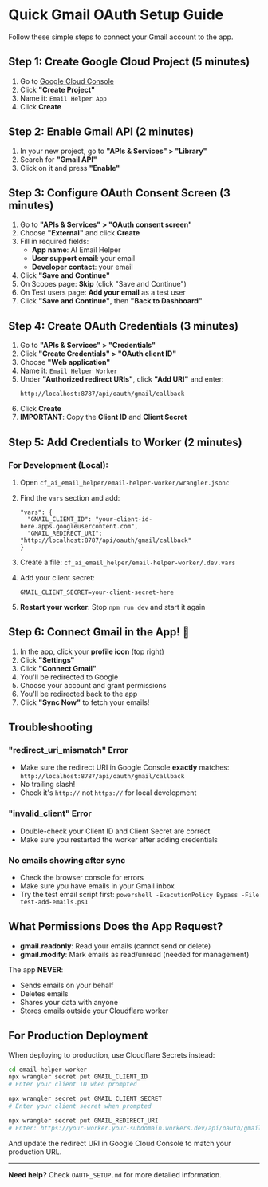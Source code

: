 # Quick Gmail OAuth Setup Guide

Follow these simple steps to connect your Gmail account to the app.

## Step 1: Create Google Cloud Project (5 minutes)

1. Go to [Google Cloud Console](https://console.cloud.google.com/)
2. Click **"Create Project"**
3. Name it: `Email Helper App`
4. Click **Create**

## Step 2: Enable Gmail API (2 minutes)

1. In your new project, go to **"APIs & Services" > "Library"**
2. Search for **"Gmail API"**
3. Click on it and press **"Enable"**

## Step 3: Configure OAuth Consent Screen (3 minutes)

1. Go to **"APIs & Services" > "OAuth consent screen"**
2. Choose **"External"** and click **Create**
3. Fill in required fields:
   - **App name**: AI Email Helper
   - **User support email**: your email
   - **Developer contact**: your email
4. Click **"Save and Continue"**
5. On Scopes page: **Skip** (click "Save and Continue")
6. On Test users page: **Add your email** as a test user
7. Click **"Save and Continue"**, then **"Back to Dashboard"**

## Step 4: Create OAuth Credentials (3 minutes)

1. Go to **"APIs & Services" > "Credentials"**
2. Click **"Create Credentials" > "OAuth client ID"**
3. Choose **"Web application"**
4. Name it: `Email Helper Worker`
5. Under **"Authorized redirect URIs"**, click **"Add URI"** and enter:
   ```
   http://localhost:8787/api/oauth/gmail/callback
   ```
6. Click **Create**
7. **IMPORTANT**: Copy the **Client ID** and **Client Secret**

## Step 5: Add Credentials to Worker (2 minutes)

### For Development (Local):

1. Open `cf_ai_email_helper/email-helper-worker/wrangler.jsonc`
2. Find the `vars` section and add:
   ```jsonc
   "vars": {
     "GMAIL_CLIENT_ID": "your-client-id-here.apps.googleusercontent.com",
     "GMAIL_REDIRECT_URI": "http://localhost:8787/api/oauth/gmail/callback"
   }
   ```

3. Create a file: `cf_ai_email_helper/email-helper-worker/.dev.vars`
4. Add your client secret:
   ```
   GMAIL_CLIENT_SECRET=your-client-secret-here
   ```

5. **Restart your worker**: Stop `npm run dev` and start it again

## Step 6: Connect Gmail in the App! 🎉

1. In the app, click your **profile icon** (top right)
2. Click **"Settings"**
3. Click **"Connect Gmail"**
4. You'll be redirected to Google
5. Choose your account and grant permissions
6. You'll be redirected back to the app
7. Click **"Sync Now"** to fetch your emails!

## Troubleshooting

### "redirect_uri_mismatch" Error
- Make sure the redirect URI in Google Console **exactly** matches: `http://localhost:8787/api/oauth/gmail/callback`
- No trailing slash!
- Check it's `http://` not `https://` for local development

### "invalid_client" Error  
- Double-check your Client ID and Client Secret are correct
- Make sure you restarted the worker after adding credentials

### No emails showing after sync
- Check the browser console for errors
- Make sure you have emails in your Gmail inbox
- Try the test email script first: `powershell -ExecutionPolicy Bypass -File test-add-emails.ps1`

## What Permissions Does the App Request?

- **gmail.readonly**: Read your emails (cannot send or delete)
- **gmail.modify**: Mark emails as read/unread (needed for management)

The app **NEVER**:
- Sends emails on your behalf
- Deletes emails
- Shares your data with anyone
- Stores emails outside your Cloudflare worker

## For Production Deployment

When deploying to production, use Cloudflare Secrets instead:

```bash
cd email-helper-worker
npx wrangler secret put GMAIL_CLIENT_ID
# Enter your client ID when prompted

npx wrangler secret put GMAIL_CLIENT_SECRET
# Enter your client secret when prompted

npx wrangler secret put GMAIL_REDIRECT_URI
# Enter: https://your-worker.your-subdomain.workers.dev/api/oauth/gmail/callback
```

And update the redirect URI in Google Cloud Console to match your production URL.

---

**Need help?** Check `OAUTH_SETUP.md` for more detailed information.

